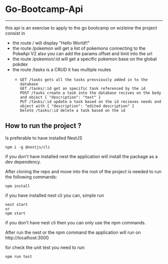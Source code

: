 # Go-Bootcamp-Api
_______________________
this api is an exercise to apply to the go bootcamp on wizleine the project consist in

- the route / will display "Hello World!!"
- the route /pokemon will get a list of pokemons connecting to the PokeApi V2 also you can add the params offset and limit into the url
- the route /pokemon/:id will get a specific pokemon base on the global pokdex
- the route /tasks is a CRUD it has multiple routes
  - ```
    GET /tasks gets all the tasks prevviously added in to the database
    GET /tasks/:id get an specific task referenced by the id
    POST /tasks create a task into the database recives on the body and object { "description": "text" }
    PUT /tasks/:id update a task based on the id recieves needs and object with { "description": "edited description" }
    Delete /tasks/:id delete a task based on the id
    ```
  
## How to run the project ?

Is preferable to have installed NestJS
```
npm i -g @nestjs/cli
```
if you don't have installed nest the application will install the package as a dev dependency.

After cloning the repo and move into the root of the project is needed to run the following commands:
```
npm install
```
if you have installed nest cli you can, simple run 
```
nest start 
or
npm start
```
if you don't have nest cli then you can only use the npm commands.

After run the nest or the npm command the application will run on http://localhost:3000

for check the unit test you need to run: 
```
npm run test
```
